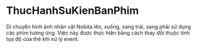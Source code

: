 # ThucHanhSuKienBanPhim
Di chuyển hình ảnh nhân vật Nobita lên, xuống, sang trái, sang phải sử dụng các phím tương ứng.
Việc này được thực hiện bằng cách thay đổi thuộc tính tọa độ của thẻ khi xử lý event.
